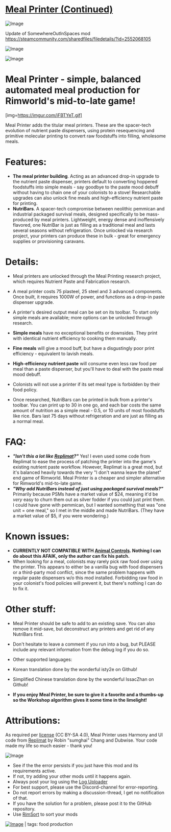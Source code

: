 # [Meal Printer (Continued)](https://steamcommunity.com/sharedfiles/filedetails/?id=2896093930)

![Image](https://i.imgur.com/buuPQel.png)

Update of SomewhereOutInSpaces mod
https://steamcommunity.com/sharedfiles/filedetails/?id=2552068105

![Image](https://i.imgur.com/pufA0kM.png)
	
![Image](https://i.imgur.com/Z4GOv8H.png)

# Meal Printer - simple, balanced automated meal production for Rimworld's mid-to-late game!


[img=https://imgur.com/iFBTYeT.gif]

Meal Printer adds the titular meal printers. These are the spacer-tech evolution of nutrient paste dispensers, using protein resequencing and primitive molecular printing to convert raw foodstuffs into filling, wholesome meals.

# Features:



-  **The meal printer building**. Acting as an advanced drop-in upgrade to the nutrient paste dispenser, printers default to converting hoppered foodstuffs into simple meals - say goodbye to the paste mood debuff without having to chain one of your colonists to a stove! Researchable upgrades can also unlock fine meals and high-efficiency nutrient paste for printing.
-  **NutriBars**. A spacer-tech compromise between neolithic pemmican and industrial packaged survival meals, designed specifically to be mass-produced by meal printers. Lightweight, energy dense and inoffensively flavored, one NutriBar is just as filling as a traditional meal and lasts several seasons without refrigeration. Once unlocked via research project, your printers can produce these in bulk - great for emergency supplies or provisioning caravans.



# Details:



-  Meal printers are unlocked through the Meal Printing research project, which requires Nutrient Paste and Fabrication research.
-  A meal printer costs 75 plasteel, 25 steel and 3 advanced components. Once built, it requires 1000W of power, and functions as a drop-in paste dispenser upgrade.
-  A printer's desired output meal can be set on its toolbar. To start only simple meals are available; more options can be unlocked through research.


- **Simple meals** have no exceptional benefits or downsides. They print with identical nutrient efficiency to cooking them manually.
- **Fine meals** will give a mood buff, but have a disgustingly poor print efficiency - equivalent to lavish meals. 
- **High-efficiency nutrient paste** will consume even less raw food per meal than a paste dispenser, but you'll have to deal with the paste meal mood debuff.


-  Colonists will not use a printer if its set meal type is forbidden by their food policy.
-  Once researched, NutriBars can be printed in bulk from a printer's toolbar. You can print up to 30 in one go, and each bar costs the same amount of nutrition as a simple meal - 0.5, or 10 units of most foodstuffs like rice. Bars last 75 days without refrigeration and are just as filling as a normal meal.



# FAQ:



-  ***"Isn't this a lot like [Replimat](https://steamcommunity.com/sharedfiles/filedetails/?id=1715402900)?"*** Yes! I even used some code from Replimat to ease the process of patching the printer into the game's existing nutrient paste workflow. However, Replimat is a great mod, but it's balanced heavily towards the very "I don't wanna leave the planet" end game of Rimworld. Meal Printer is a cheaper and simpler alternative for Rimworld's mid-to-late game.
-  ***"Why add NutriBars instead of just using packaged survival meals?"*** Primarily because PSMs have a market value of $24, meaning it'd be *very* easy to churn them out as silver fodder if you could just print them. I could have gone with pemmican, but I wanted something that was "one unit = one meal," so I met in the middle and made NutriBars. (They have a market value of $5, if you were wondering.)



# Known issues:



- **CURRENTLY NOT COMPATIBLE WITH [Animal Controls](https://steamcommunity.com/sharedfiles/filedetails/?id=2426119067). Nothing I can do about this AFAIK, only the author can fix his patch.**
- When looking for a meal, colonists may rarely pick raw food over using the printer. This appears to either be a vanilla bug with food dispensers or a third-party mod conflict, since the same problem happens with regular paste dispensers w/o this mod installed. Forbidding raw food in your colonist's food policies will prevent it, but there's nothing I can do to fix it.



# Other stuff:



-  Meal Printer should be safe to add to an existing save. You can also remove it mid-save, but deconstruct any printers and get rid of any NutriBars first.
-  Don't hesitate to leave a comment if you run into a bug, but PLEASE include any relevant information from the debug log if you do so.
-  Other supported languages: 


- Korean translation done by the wonderful isty2e on Github!
- Simplified Chinese translation done by the wonderful IssacZhan on Github!


-  **If you enjoy Meal Printer, be sure to give it a favorite and a thumbs-up so the Workshop algorithm gives it some time in the limelight!**



# Attributions:

As required per [license](https://github.com/sumghai/Replimat/blob/master/LICENSE.md) (CC BY-SA 4.0), Meal Printer uses Harmony and UI code from [Replimat](https://steamcommunity.com/sharedfiles/filedetails/?id=1715402900) by Robin "sumghai" Chang and Dubwise. Your code made my life so much easier - thank you!
	
![Image](https://i.imgur.com/PwoNOj4.png)



-  See if the the error persists if you just have this mod and its requirements active.
-  If not, try adding your other mods until it happens again.
-  Always post your log using the [Log Uploader](https://steamcommunity.com/sharedfiles/filedetails/?id=2873415404)
-  For best support, please use the Discord-channel for error-reporting.
-  Do not report errors by making a discussion-thread, I get no notification of that.
-  If you have the solution for a problem, please post it to the GitHub repository.
-  Use [RimSort](https://github.com/RimSort/RimSort/releases/latest) to sort your mods

 

[![Image](https://img.shields.io/github/v/release/emipa606/MealPrinter?label=latest%20version&style=plastic&color=9f1111&labelColor=black)](https://steamcommunity.com/sharedfiles/filedetails/changelog/2896093930) | tags:  food production
